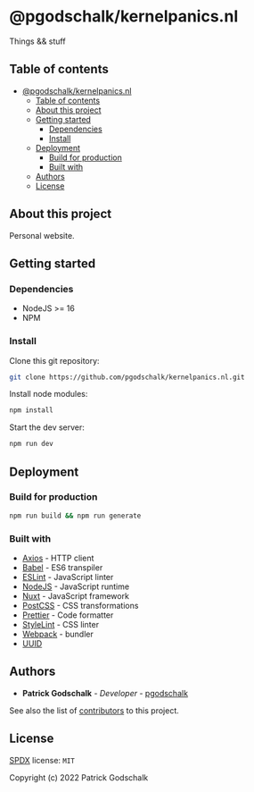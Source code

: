 # @pgodschalk/kernelpanics.nl

Things && stuff

## Table of contents

- [@pgodschalk/kernelpanics.nl](#pgodschalkkernelpanicsnl)
  - [Table of contents](#table-of-contents)
  - [About this project](#about-this-project)
  - [Getting started](#getting-started)
    - [Dependencies](#dependencies)
    - [Install](#install)
  - [Deployment](#deployment)
    - [Build for production](#build-for-production)
    - [Built with](#built-with)
  - [Authors](#authors)
  - [License](#license)

## About this project

Personal website.

## Getting started

### Dependencies

- NodeJS >= 16
- NPM

### Install

Clone this git repository:

```sh
git clone https://github.com/pgodschalk/kernelpanics.nl.git
```

Install node modules:

```sh
npm install
```

Start the dev server:

```sh
npm run dev
```

## Deployment

### Build for production

```sh
npm run build && npm run generate
```

### Built with

- [Axios](https://github.com/axios/axios) - HTTP client
- [Babel](https://babeljs.io) - ES6 transpiler
- [ESLint](https://eslint.org) - JavaScript linter
- [NodeJS](https://nodejs.org/en/) - JavaScript runtime
- [Nuxt](https://nuxtjs.org) - JavaScript framework
- [PostCSS](https://postcss.org) - CSS transformations
- [Prettier](https://prettier.io) - Code formatter
- [StyleLint](https://stylelint.io) - CSS linter
- [Webpack](https://webpack.js.org) - bundler
- [UUID](https://github.com/uuidjs/uuid)

## Authors

- **Patrick Godschalk** - _Developer_ - [pgodschalk](https://github.com/pgodschalk)

See also the list of [contributors](https://github.com/pgodschalk/kernelpanics.nl/graphs/contributors) to this project.

## License

[SPDX](https://spdx.org/licenses/) license: `MIT`

Copyright (c) 2022 Patrick Godschalk
